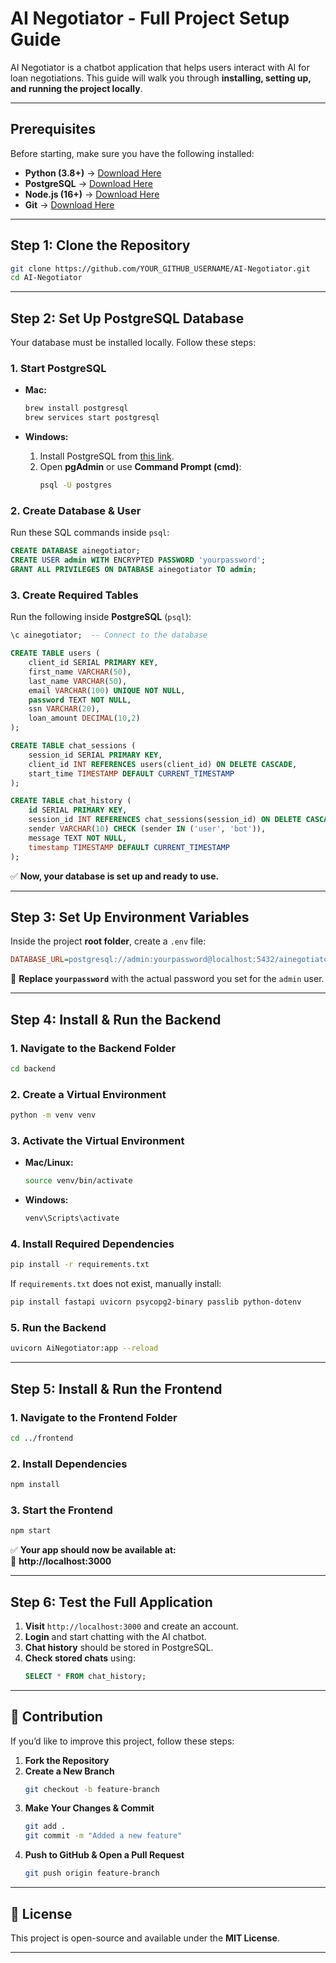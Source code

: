 # AI Negotiator - Full Project Setup Guide

AI Negotiator is a chatbot application that helps users interact with AI for loan negotiations. This guide will walk you through **installing, setting up, and running the project locally**.

---

## **Prerequisites**
Before starting, make sure you have the following installed:

- **Python (3.8+)** → [Download Here](https://www.python.org/downloads/)
- **PostgreSQL** → [Download Here](https://www.postgresql.org/download/)
- **Node.js (16+)** → [Download Here](https://nodejs.org/)
- **Git** → [Download Here](https://git-scm.com/)

---

## **Step 1: Clone the Repository**
```sh
git clone https://github.com/YOUR_GITHUB_USERNAME/AI-Negotiator.git
cd AI-Negotiator
```

---

## **Step 2: Set Up PostgreSQL Database**
Your database must be installed locally. Follow these steps:

### **1. Start PostgreSQL**
- **Mac:**  
  ```sh
  brew install postgresql
  brew services start postgresql
  ```

- **Windows:**  
  1. Install PostgreSQL from [this link](https://www.postgresql.org/download/).
  2. Open **pgAdmin** or use **Command Prompt (cmd)**:
     ```sh
     psql -U postgres
     ```

### **2. Create Database & User**
Run these SQL commands inside `psql`:
```sql
CREATE DATABASE ainegotiator;
CREATE USER admin WITH ENCRYPTED PASSWORD 'yourpassword';
GRANT ALL PRIVILEGES ON DATABASE ainegotiator TO admin;
```

### **3. Create Required Tables**
Run the following inside **PostgreSQL** (`psql`):
```sql
\c ainegotiator;  -- Connect to the database

CREATE TABLE users (
    client_id SERIAL PRIMARY KEY,
    first_name VARCHAR(50),
    last_name VARCHAR(50),
    email VARCHAR(100) UNIQUE NOT NULL,
    password TEXT NOT NULL,
    ssn VARCHAR(20),
    loan_amount DECIMAL(10,2)
);

CREATE TABLE chat_sessions (
    session_id SERIAL PRIMARY KEY,
    client_id INT REFERENCES users(client_id) ON DELETE CASCADE,
    start_time TIMESTAMP DEFAULT CURRENT_TIMESTAMP
);

CREATE TABLE chat_history (
    id SERIAL PRIMARY KEY,
    session_id INT REFERENCES chat_sessions(session_id) ON DELETE CASCADE,
    sender VARCHAR(10) CHECK (sender IN ('user', 'bot')),
    message TEXT NOT NULL,
    timestamp TIMESTAMP DEFAULT CURRENT_TIMESTAMP
);
```

✅ **Now, your database is set up and ready to use.**

---

## **Step 3: Set Up Environment Variables**
Inside the project **root folder**, create a `.env` file:

```ini
DATABASE_URL=postgresql://admin:yourpassword@localhost:5432/ainegotiator
```

🔹 **Replace `yourpassword`** with the actual password you set for the `admin` user.

---

## **Step 4: Install & Run the Backend**
### **1. Navigate to the Backend Folder**
```sh
cd backend
```

### **2. Create a Virtual Environment**
```sh
python -m venv venv
```

### **3. Activate the Virtual Environment**
- **Mac/Linux:**
  ```sh
  source venv/bin/activate
  ```
- **Windows:**
  ```sh
  venv\Scripts\activate
  ```

### **4. Install Required Dependencies**
```sh
pip install -r requirements.txt
```

If `requirements.txt` does not exist, manually install:
```sh
pip install fastapi uvicorn psycopg2-binary passlib python-dotenv
```

### **5. Run the Backend**
```sh
uvicorn AiNegotiator:app --reload
```

---

## **Step 5: Install & Run the Frontend**
### **1. Navigate to the Frontend Folder**
```sh
cd ../frontend
```

### **2. Install Dependencies**
```sh
npm install
```

### **3. Start the Frontend**
```sh
npm start
```

✅ **Your app should now be available at:**  
🔗 **http://localhost:3000**

---

## **Step 6: Test the Full Application**
1. **Visit** `http://localhost:3000` and create an account.
2. **Login** and start chatting with the AI chatbot.
3. **Chat history** should be stored in PostgreSQL.
4. **Check stored chats** using:
   ```sql
   SELECT * FROM chat_history;
   ```

---

## **📌 Contribution**
If you’d like to improve this project, follow these steps:

1. **Fork the Repository**  
2. **Create a New Branch**  
   ```sh
   git checkout -b feature-branch
   ```
3. **Make Your Changes & Commit**  
   ```sh
   git add .
   git commit -m "Added a new feature"
   ```
4. **Push to GitHub & Open a Pull Request**  
   ```sh
   git push origin feature-branch
   ```

---

## **📌 License**
This project is open-source and available under the **MIT License**.

---

